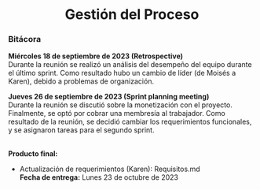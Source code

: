 ﻿<center><h1>Gestión del Proceso</h1></center>

### Bitácora
**Miércoles 18 de septiembre de 2023 (Retrospective)**<br> Durante la reunión se realizó un análisis del desempeño del equipo durante el último sprint. Como resultado hubo un cambio de líder (de Moisés a Karen), debido a problemas de organización. 

**Jueves 26 de septiembre de 2023 (Sprint planning meeting)**<br> Durante la reunión se discutió sobre la monetización con el proyecto. Finalmente, se optó por cobrar una membresía al trabajador.
Como resultado de la reunión, se decidió cambiar los requerimientos funcionales, y se asignaron tareas para el segundo sprint.

<br>**Producto final:** 

 - Actualización de requerimientos (Karen): Requisitos.md
<br>**Fecha de entrega:** Lunes 23 de octubre de 2023


<!--stackedit_data:
eyJoaXN0b3J5IjpbLTE2MDMwOTI0MjQsLTE0MjkxNzc2MjBdfQ
==
-->